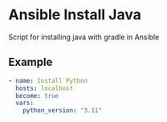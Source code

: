 # Ansible Install Java
Script for installing java with gradle in Ansible

## Example

```yaml
- name: Install Python
  hosts: localhost
  become: true
  vars:
    python_version: "3.11" 
```
